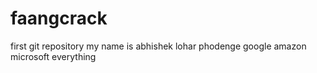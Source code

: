 # faangcrack
first git repository
my name is abhishek lohar
phodenge google amazon microsoft everything